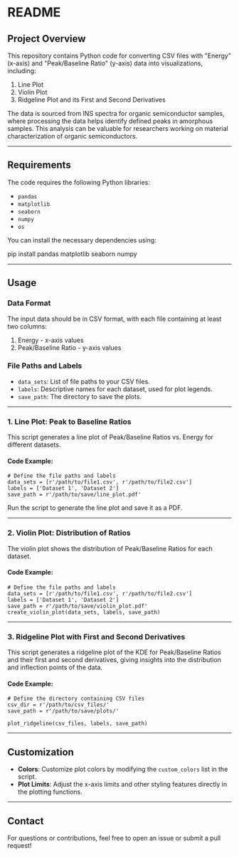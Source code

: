 # README

## Project Overview

This repository contains Python code for converting CSV files with "Energy" (x-axis) and "Peak/Baseline Ratio" (y-axis) data into visualizations, including:
1. Line Plot
2. Violin Plot
3. Ridgeline Plot and its First and Second Derivatives

The data is sourced from INS spectra for organic semiconductor samples, where processing the data helps identify defined peaks in amorphous samples. This analysis can be valuable for researchers working on material characterization of organic semiconductors.

---

## Requirements

The code requires the following Python libraries:
- `pandas`
- `matplotlib`
- `seaborn`
- `numpy`
- `os`

You can install the necessary dependencies using:

pip install pandas matplotlib seaborn numpy

---

## Usage

### Data Format

The input data should be in CSV format, with each file containing at least two columns:
1. Energy - x-axis values
2. Peak/Baseline Ratio - y-axis values

### File Paths and Labels

- `data_sets`: List of file paths to your CSV files.
- `labels`: Descriptive names for each dataset, used for plot legends.
- `save_path`: The directory to save the plots.

---

### 1. Line Plot: Peak to Baseline Ratios

This script generates a line plot of Peak/Baseline Ratios vs. Energy for different datasets.

#### Code Example:

```
# Define the file paths and labels
data_sets = [r'/path/to/file1.csv', r'/path/to/file2.csv']
labels = ['Dataset 1', 'Dataset 2']
save_path = r'/path/to/save/line_plot.pdf'
```

Run the script to generate the line plot and save it as a PDF.

---

### 2. Violin Plot: Distribution of Ratios

The violin plot shows the distribution of Peak/Baseline Ratios for each dataset.

#### Code Example:

```
# Define the file paths and labels
data_sets = [r'/path/to/file1.csv', r'/path/to/file2.csv']
labels = ['Dataset 1', 'Dataset 2']
save_path = r'/path/to/save/violin_plot.pdf'
create_violin_plot(data_sets, labels, save_path)
```

---

### 3. Ridgeline Plot with First and Second Derivatives

This script generates a ridgeline plot of the KDE for Peak/Baseline Ratios and their first and second derivatives, giving insights into the distribution and inflection points of the data.

#### Code Example:

```
# Define the directory containing CSV files
csv_dir = r'/path/to/csv_files/'
save_path = r'/path/to/save/plots/'

plot_ridgeline(csv_files, labels, save_path)
```

---

## Customization

- **Colors**: Customize plot colors by modifying the `custom_colors` list in the script.
- **Plot Limits**: Adjust the x-axis limits and other styling features directly in the plotting functions.

---

## Contact

For questions or contributions, feel free to open an issue or submit a pull request!

